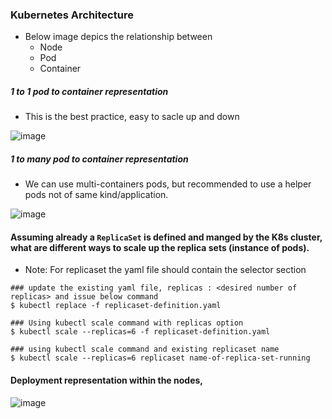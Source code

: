 ### Kubernetes Architecture
 - Below image depics the relationship between
   - Node
   - Pod
   - Container

##### 1 to 1 pod to container representation
  - This is the best practice, easy to sacle up and down
  
![image](https://user-images.githubusercontent.com/6425536/120360157-4ceadd00-c2bd-11eb-8e03-dfab6c67bc1e.png)


##### 1 to many pod to container representation
   - We can use multi-containers pods, but recommended to use a helper pods not of same kind/application.
   
![image](https://user-images.githubusercontent.com/6425536/120377928-9f82c400-c2d2-11eb-97c9-a68cc9c46b38.png)


#### Assuming already a `ReplicaSet` is defined and manged by the K8s cluster, what are different ways to scale up the replica sets (instance of pods).
  - Note: For replicaset the yaml file should contain the selector section
```
### update the existing yaml file, replicas : <desired number of replicas> and issue below command
$ kubectl replace -f replicaset-definition.yaml

### Using kubectl scale command with replicas option 
$ kubectl scale --replicas=6 -f replicaset-definition.yaml

### using kubectl scale command and existing replicaset name
$ kubectl scale --replicas=6 replicaset name-of-replica-set-running
```

#### Deployment representation within the nodes,

![image](https://user-images.githubusercontent.com/6425536/120940352-b447c900-c6d1-11eb-982b-b7988fb7b773.png)

